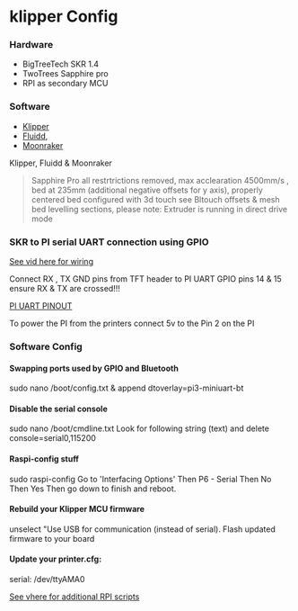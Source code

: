 # klipper Config

### Hardware

* BigTreeTech SKR 1.4 
* TwoTrees Sapphire pro 
* RPI as secondary MCU

### Software

* [Klipper](https://github.com/KevinOConnor/klipper)
* [Fluidd](https://github.com/cadriel/fluidd), 
* [Moonraker](https://github.com/Arksine/moonraker)

Klipper, Fluidd & Moonraker

> Sapphire Pro all restrtrictions removed, max acclearation 4500mm/s , bed at 235mm (additional negative offsets for y axis), properly centered bed configured with 3d touch see Bltouch offsets & mesh bed levelling sections, please note: Extruder is running in direct drive mode

### SKR to PI serial UART connection using GPIO

[See vid here for wiring](https://www.youtube.com/watch?v=AtW3GqkKUz8-Q&t=14m39s)

Connect RX , TX GND pins from TFT header to PI UART GPIO pins 14 & 15 ensure RX & TX are crossed!!!

[PI UART PINOUT](https://pinout.xyz/pinout/pin8_gpio14)

To power the PI from the printers connect 5v to the Pin 2 on the PI

### Software Config

#### Swapping ports used by GPIO and Bluetooth
sudo nano /boot/config.txt & append
dtoverlay=pi3-miniuart-bt


#### Disable the serial console
sudo nano /boot/cmdline.txt
Look for following string (text) and delete 
console=serial0,115200

#### Raspi-config stuff
sudo raspi-config
Go to 'Interfacing Options'
Then P6 - Serial
Then No
Then Yes
Then go down to finish and reboot.

#### Rebuild your Klipper MCU firmware
unselect "Use USB for communication (instead of serial). 
Flash updated firmware to your board

#### Update your printer.cfg:
serial: /dev/ttyAMA0

[See vhere for additional RPI scripts ](https://github.com/sajrashid/RpiPythonScripts)



